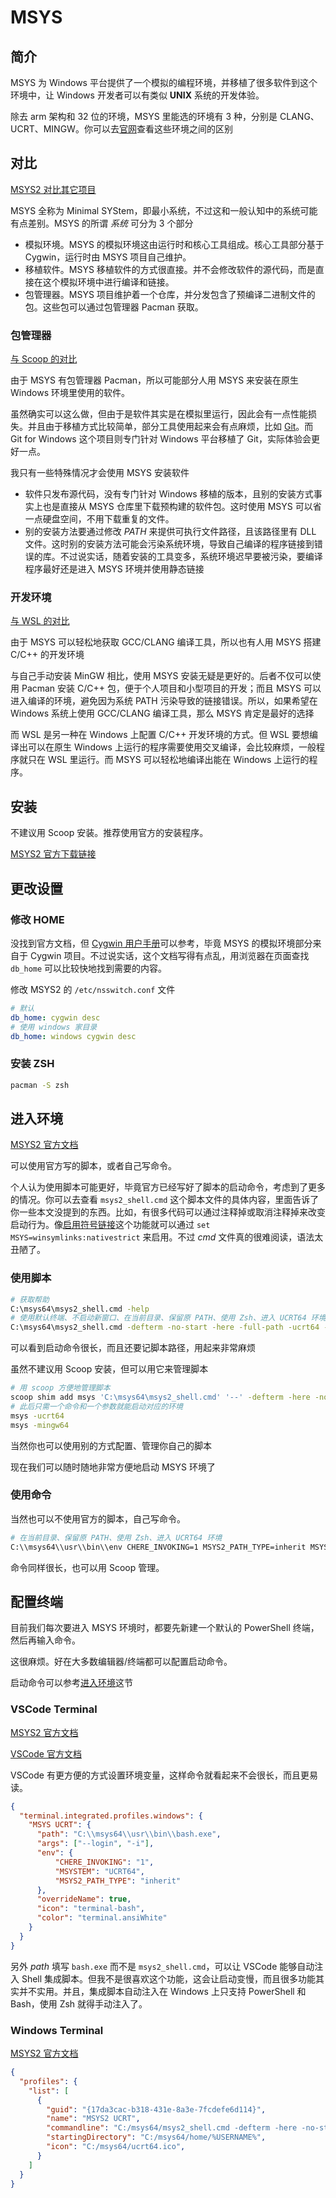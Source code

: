 # MSYS

## 简介

MSYS 为 Windows 平台提供了一个模拟的编程环境，并移植了很多软件到这个环境中，让 Windows 开发者可以有类似 **UNIX** 系统的开发体验。

除去 arm 架构和 32 位的环境，MSYS 里能选的环境有 3 种，分别是 CLANG、UCRT、MINGW。你可以去[官网](https://www.msys2.org/docs/environments/)查看这些环境之间的区别

## 对比

[MSYS2 对比其它项目](https://www.msys2.org/docs/what-is-msys2/)

MSYS 全称为 Minimal SYStem，即最小系统，不过这和一般认知中的系统可能有点差别。MSYS 的所谓 *系统* 可分为 3 个部分

- 模拟环境。MSYS 的模拟环境这由运行时和核心工具组成。核心工具部分基于 Cygwin，运行时由 MSYS 项目自己维护。
- 移植软件。MSYS 移植软件的方式很直接。并不会修改软件的源代码，而是直接在这个模拟环境中进行编译和链接。
- 包管理器。MSYS 项目维护着一个仓库，并分发包含了预编译二进制文件的包。这些包可以通过包管理器 Pacman 获取。

### 包管理器

[与 Scoop 的对比](https://github.com/ScoopInstaller/Scoop/wiki/Cygwin-and-MSYS-Comparison)

由于 MSYS 有包管理器 Pacman，所以可能部分人用 MSYS 来安装在原生 Windows 环境里使用的软件。

虽然确实可以这么做，但由于是软件其实是在模拟里运行，因此会有一点性能损失。并且由于移植方式比较简单，部分工具使用起来会有点麻烦，比如 [Git](https://www.msys2.org/docs/git/)。而 Git for Windows 这个项目则专门针对 Windows 平台移植了 Git，实际体验会更好一点。

我只有一些特殊情况才会使用 MSYS 安装软件

- 软件只发布源代码，没有专门针对 Windows 移植的版本，且别的安装方式事实上也是直接从 MSYS 仓库里下载预构建的软件包。这时使用 MSYS 可以省一点硬盘空间，不用下载重复的文件。
- 别的安装方法要通过修改 *PATH* 来提供可执行文件路径，且该路径里有 DLL 文件。这时别的安装方法可能会污染系统环境，导致自己编译的程序链接到错误的库。不过说实话，随着安装的工具变多，系统环境迟早要被污染，要编译程序最好还是进入 MSYS 环境并使用静态链接

### 开发环境

[与 WSL 的对比](https://www.msys2.org/docs/what-is-msys2/#msys2-vs-wsl)

由于 MSYS 可以轻松地获取 GCC/CLANG 编译工具，所以也有人用 MSYS 搭建 C/C++ 的开发环境

与自己手动安装 MinGW 相比，使用 MSYS 安装无疑是更好的。后者不仅可以使用 Pacman 安装 C/C++ 包，便于个人项目和小型项目的开发；而且 MSYS 可以进入编译的环境，避免因为系统 PATH 污染导致的链接错误。所以，如果希望在 Windows 系统上使用 GCC/CLANG 编译工具，那么 MSYS 肯定是最好的选择

而 WSL 是另一种在 Windows 上配置 C/C++ 开发环境的方式。但 WSL 要想编译出可以在原生 Windows 上运行的程序需要使用交叉编译，会比较麻烦，一般程序就只在 WSL 里运行。而 MSYS 可以轻松地编译出能在 Windows 上运行的程序。

## 安装

不建议用 Scoop 安装。推荐使用官方的安装程序。

[MSYS2 官方下载链接](https://www.msys2.org/)

## 更改设置

### 修改 HOME

没找到官方文档，但 [Cygwin 用户手册](https://cygwin.com/cygwin-ug-net/ntsec.html)可以参考，毕竟 MSYS 的模拟环境部分来自于 Cygwin 项目。不过说实话，这个文档写得有点乱，用浏览器在页面查找 `db_home` 可以比较快地找到需要的内容。

修改 MSYS2 的 `/etc/nsswitch.conf` 文件

```yaml
# 默认
db_home: cygwin desc
# 使用 windows 家目录
db_home: windows cygwin desc
```

### 安装 ZSH

```sh
pacman -S zsh
```

## 进入环境

[MSYS2 官方文档](https://www.msys2.org/wiki/Launchers/)

可以使用官方写的脚本，或者自己写命令。

个人认为使用脚本可能更好，毕竟官方已经写好了脚本的启动命令，考虑到了更多的情况。你可以去查看 `msys2_shell.cmd` 这个脚本文件的具体内容，里面告诉了你一些本文没提到的东西。比如，有很多代码可以通过注释掉或取消注释掉来改变启动行为。像[启用符号链接](https://www.msys2.org/docs/symlinks)这个功能就可以通过 `set MSYS=winsymlinks:nativestrict` 来启用。不过 *cmd* 文件真的很难阅读，语法太丑陋了。

### 使用脚本

```sh
# 获取帮助
C:\msys64\msys2_shell.cmd -help
# 使用默认终端、不启动新窗口、在当前目录、保留原 PATH、使用 Zsh、进入 UCRT64 环境
C:\msys64\msys2_shell.cmd -defterm -no-start -here -full-path -ucrt64 -shell zsh
```

可以看到启动命令很长，而且还要记脚本路径，用起来非常麻烦

虽然不建议用 Scoop 安装，但可以用它来管理脚本

```sh
# 用 scoop 方便地管理脚本
scoop shim add msys 'C:\msys64\msys2_shell.cmd' '--' -defterm -here -no-start -full-path -shell zsh
# 此后只需一个命令和一个参数就能启动对应的环境
msys -ucrt64
msys -mingw64
```

当然你也可以使用别的方式配置、管理你自己的脚本

现在我们可以随时随地非常方便地启动 MSYS 环境了

### 使用命令

当然也可以不使用官方的脚本，自己写命令。

```sh
# 在当前目录、保留原 PATH、使用 Zsh、进入 UCRT64 环境
C:\\msys64\\usr\\bin\\env CHERE_INVOKING=1 MSYS2_PATH_TYPE=inherit MSYSTEM=UCRT64 /usr/bin/zsh -li
```

命令同样很长，也可以用 Scoop 管理。

## 配置终端

目前我们每次要进入 MSYS 环境时，都要先新建一个默认的 PowerShell 终端，然后再输入命令。

这很麻烦。好在大多数编辑器/终端都可以配置启动命令。

启动命令可以参考[进入环境](#进入环境)这节

### VSCode Terminal

[MSYS2 官方文档](https://www.msys2.org/docs/ides-editors/)

[VSCode 官方文档](https://code.visualstudio.com/docs/terminal/profiles#_msys2)

VSCode 有更方便的方式设置环境变量，这样命令就看起来不会很长，而且更易读。

```json
{
  "terminal.integrated.profiles.windows": {
    "MSYS UCRT": {
      "path": "C:\\msys64\\usr\\bin\\bash.exe",
      "args": ["--login", "-i"],
      "env": {
          "CHERE_INVOKING": "1",
          "MSYSTEM": "UCRT64",
          "MSYS2_PATH_TYPE": "inherit"
      },
      "overrideName": true,
      "icon": "terminal-bash",
      "color": "terminal.ansiWhite"
    }
  }
}
```

另外 *path* 填写 `bash.exe` 而不是 `msys2_shell.cmd`，可以让 VSCode 能够自动注入 Shell 集成脚本。但我不是很喜欢这个功能，这会让启动变慢，而且很多功能其实并不实用。并且，集成脚本自动注入在 Windows 上只支持 PowerShell 和 Bash，使用 Zsh 就得手动注入了。

### Windows Terminal

[MSYS2 官方文档](https://www.msys2.org/docs/terminals/#windows-terminal)

```json
{
  "profiles": {
    "list": [
      {
        "guid": "{17da3cac-b318-431e-8a3e-7fcdefe6d114}",
        "name": "MSYS2 UCRT",
        "commandline": "C:/msys64/msys2_shell.cmd -defterm -here -no-start -ucrt64",
        "startingDirectory": "C:/msys64/home/%USERNAME%",
        "icon": "C:/msys64/ucrt64.ico",
      }
    ]
  }
}
```
